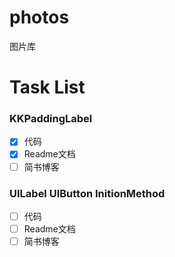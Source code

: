 # photos
图片库

# Task List

### KKPaddingLabel 
* [x] 代码
* [x] Readme文档
* [ ] 简书博客

### UILabel UIButton InitionMethod
* [ ] 代码
* [ ] Readme文档
* [ ] 简书博客
